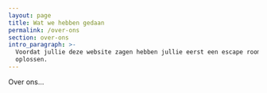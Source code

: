 ```yaml
---
layout: page
title: Wat we hebben gedaan
permalink: /over-ons
section: over-ons
intro_paragraph: >-
  Voordat jullie deze website zagen hebben jullie eerst een escape room moeten
  oplossen.
---
```

Over ons...
